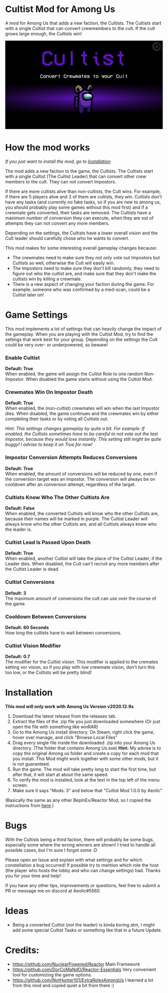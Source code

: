 ﻿# Cultist Mod for Among Us

A mod for Among Us that adds a new faction, the Cultists. The Cultists start with a single Cultist that can
convert crewmembers to the cult. If the cult grows large enough, the Cultists win! 

![cultist_intro](cultist_intro.png)

# How the mod works
_If you just want to install the mod, go to [Installation](#installation)_

The mod adds a new faction to the game, the Cultists. The Cultists start with a single Cultist (The Cultist Leader) that can
convert other crew members to the cult. They can not convert Impostors. 

If there are more cultists alive than
non-cultists, the Cult wins. For example, if there are 5 players alive and 3 of them are cultists, they win.
Cultists don't have any tasks (and currently no fake tasks, so if you are new to among us, you should probably play
some games without this mod first) and if a crewmate gets converted, their tasks are removed. The Cultists have a maximum
number of conversion they can execute, when they are out of attempts they can not convert any more members.

Depending on the settings, the Cultists have a lower overall vision and the Cult leader should carefully chose who 
he wants to convert.

This mod makes for some interesting overall gameplay changes because:
* The crewmates need to make sure they not only vote out Impostors but Cultists as well, otherwise the Cult will easily win.
* The Impostors need to make sure they don't kill randomly, they need to figure out who the cultist are, and make sure that they don't make
the cultists win by killing a crewmate.
* There is a new aspect of changing your faction during the game. For example, someone who was confirmed by a med-scan, could be a Cultist later on!

# Game Settings
This mod implements a lot of settings that can heavily change the impact of the gameplay. When you are playing with the Cultist Mod,
try to find the settings that work best for your group. Depending on the settings the Cult could be very over- or underpowered, so beware!

### Enable Cultist
__Default: True__\
When enabled, the game will assign the Cultist Role to one random Non-Impostor. When disabled
the game starts without using the Cultist Mod.

### Crewmates Win On Impostor Death
__Default: True__\
When enabled, the (non-cultist) crewmates will win when the last Impostor dies. When disabled, the game continues
and the crewmates win by either completing their tasks or by voting all Cultists out.

_Hint: This settings changes gameplay by quite a bit. For example: If enabled, the Cultists sometimes have to be careful to not vote out
the last Impostor, because they would lose instantly. This setting still might be quite buggy! I advise to keep it on True for now!_

### Impostor Conversion Attempts Reduces Conversions
__Default: True__\
When enabled, the amount of conversions will be reduced by one, even if the conversion 
target was an Impostor. The conversion will always be on cooldown after an conversion attempt, regardless of the target.

### Cultists Know Who The Other Cultists Are
__Default: False__\
When enabled, the converted Cultists will know who the other Cultists are, because their names will be marked in purple.
The Cultist Leader will always know who the other Cultists are, and all Cultists always know who the leader is.

### Cultist Lead Is Passed Upon Death
__Default: True__\
When enabled, another Cultist will take the place of the Cultist Leader, if the Leader dies. When disabled, the Cult
can't recruit any more members after the Cultist Leader is dead.

### Cultist Conversions
__Default: 3__\
The maximum amount of conversions the cult can use over the course of the game.

### Cooldown Between Conversions
__Default: 60 Seconds__\
How long the cultists have to wait between conversions.

### Cultist Vision Modifier
__Default: 0.7__\
The modifier for the Cultist vision. This modifier is applied to the cremates setting vor vision, so if you play with low
crewmate vision, don't turn this too low, or the Cultists will be pretty blind!

# Installation
__This mod will only work with Among Us Version v2020.12.9s__

1) Download the latest release from the releases tab.
2) Extract the files of the .zip file you just downloaded somewhere (Or just open the file with something like winRAR)
3) Go to the Among Us install directory. On Steam, right click the game, hover over manage, and click "Browse Local Files"
4) Drag every single file inside the downloaded .zip into your Among Us directory. (The folder that contains Among Us.exe)
   __Hint:__ My advise is to copy the original Among us folder and create a copy for each mod that you install. This Mod might work together with some
   other mods, but it is not guaranteed.
5) Run the game. The mod will take pretty long to start the first time, but after that, it will start at about the same speed.
6) To verify the mod is installed, look at the text in the top left of the menu screen.
7) Make sure it says "Mods: 3" and below that "Cultist Mod 1.0.0 by Aeolic"

(Basically the same as any other BepInEx/Reactor Mod, so I copied the instructions from [here](https://github.com/NotHunter101/ExtraRolesAmongUs/blob/main/README.md#instructions).)



# Bugs
With the Cultists being a third faction, there will probably be some bugs, especially some where the wrong winners are shown! I tried to handle all
possible cases, but I'm sure I forgot some :D

Please open an Issue and explain with what settings and for which constellation a bug occurred! 
If possible try to mention which role the host (the player
who hosts the lobby and who can change settings) had. Thanks you for your time and help!

If you have any other tips, improvements or questions, feel free to submit a PR or message me on discord at Aeolic#5560.

# Ideas
* Being a converted Cultist (not the leader) is kinda boring atm, I might add some special Cultist Tasks or something like that in a future Update.

# Credits:

* https://github.com/NuclearPowered/Reactor Main Framework
* https://github.com/DorCoMaNdO/Reactor-Essentials Very convenient tool for customizing the game options.
* https://github.com/NotHunter101/ExtraRolesAmongUs I learned a lot from this mod and copied quiet a bit from there :)
